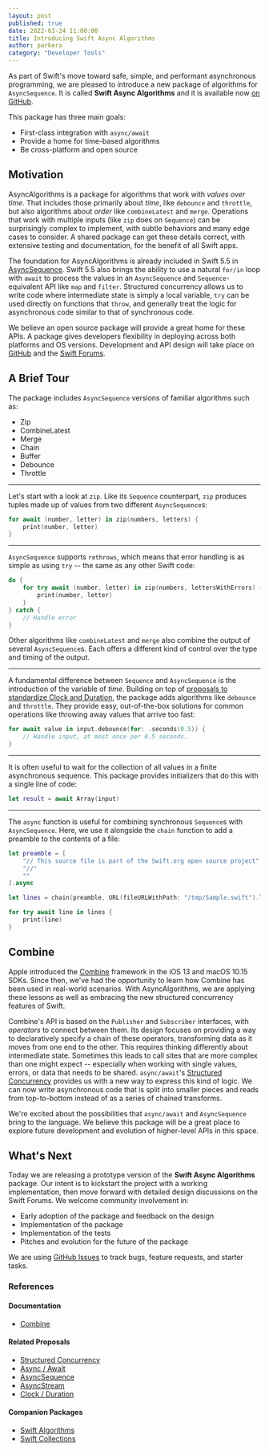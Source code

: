 ```yaml
---
layout: post
published: true
date: 2022-03-24 11:00:00
title: Introducing Swift Async Algorithms
author: parkera
category: "Developer Tools"
---
```


As part of Swift's move toward safe, simple, and performant asynchronous programming, we are pleased to introduce a new package of algorithms for `AsyncSequence`. It is called **Swift Async Algorithms** and it is available now [on GitHub](https://github.com/apple/swift-async-algorithms).

This package has three main goals:

- First-class integration with `async/await`
- Provide a home for time-based algorithms
- Be cross-platform and open source

## Motivation

AsyncAlgorithms is a package for algorithms that work with *values over time*. That includes those primarily about *time*, like `debounce` and `throttle`, but also algorithms about *order* like `combineLatest` and `merge`. Operations that work with multiple inputs (like `zip` does on `Sequence`) can be surprisingly complex to implement, with subtle behaviors and many edge cases to consider. A shared package can get these details correct, with extensive testing and documentation, for the benefit of all Swift apps.

The foundation for AsyncAlgorithms is already included in Swift 5.5 in [AsyncSequence](https://github.com/swiftlang/swift-evolution/blob/main/proposals/0298-asyncsequence.md). Swift 5.5 also brings the ability to use a natural `for/in` loop with `await` to process the values in an `AsyncSequence` and `Sequence`-equivalent API like `map` and `filter`. Structured concurrency allows us to write code where intermediate state is simply a local variable, `try` can be used directly on functions that `throw`, and generally treat the logic for asynchronous code similar to that of synchronous code.

We believe an open source package will provide a great home for these APIs. A package gives developers flexibility in deploying across both platforms and OS versions. Development and API design will take place on [GitHub](https://github.com/apple/swift-async-algorithms) and the [Swift Forums](https://forums.swift.org/c/related-projects/swift-async-algorithms/86).

## A Brief Tour

The package includes `AsyncSequence` versions of familiar algorithms such as:

* Zip
* CombineLatest
* Merge
* Chain
* Buffer
* Debounce
* Throttle

-----

Let's start with a look at `zip`. Like its `Sequence` counterpart, `zip` produces tuples made up of values from two different `AsyncSequence`s:

```swift
for await (number, letter) in zip(numbers, letters) {
    print(number, letter)
}
```

-----

`AsyncSequence` supports `rethrows`, which means that error handling is as simple as using `try` -- the same as any other Swift code:

```swift
do {
    for try await (number, letter) in zip(numbers, lettersWithErrors) {
        print(number, letter)
    }
} catch {
    // Handle error
}
```

Other algorithms like `combineLatest` and `merge` also combine the output of several `AsyncSequence`s. Each offers a different kind of control over the type and timing of the output.

-----

A fundamental difference between `Sequence` and `AsyncSequence` is the introduction of the variable of *time*. Building on top of [proposals to standardize Clock and Duration](https://github.com/swiftlang/swift-evolution/blob/main/proposals/0329-clock-instant-duration.md), the package adds algorithms like `debounce` and `throttle`. They provide easy, out-of-the-box solutions for common operations like throwing away values that arrive too fast:

```swift
for await value in input.debounce(for: .seconds(0.5)) {
    // Handle input, at most once per 0.5 seconds.
}
```

-----

It is often useful to wait for the collection of all values in a finite asynchronous sequence. This package provides initializers that do this with a single line of code:

```swift
let result = await Array(input)
```

-----

The `async` function is useful for combining synchronous `Sequence`s with `AsyncSequence`. Here, we use it alongside the `chain` function to add a preamble to the contents of a file:

```swift
let preamble = [
    "// This source file is part of the Swift.org open source project"
    "//"
    ""
].async

let lines = chain(preamble, URL(fileURLWithPath: "/tmp/Sample.swift").lines)

for try await line in lines {
    print(line)
}
```

## Combine

Apple introduced the [Combine](https://developer.apple.com/documentation/combine/) framework in the iOS 13 and macOS 10.15 SDKs. Since then, we've had the opportunity to learn how Combine has been used in real-world scenarios. With AsyncAlgorithms, we are applying these lessons as well as embracing the new structured concurrency features of Swift.

Combine's API is based on the `Publisher` and `Subscriber` interfaces, with *operators* to connect between them. Its design focuses on providing a way to declaratively specify a chain of these operators, transforming data as it moves from one end to the other. This requires thinking differently about intermediate state. Sometimes this leads to call sites that are more complex than one might expect -- especially when working with single values, errors, or data that needs to be shared. `async/await`'s [Structured Concurrency](https://github.com/swiftlang/swift-evolution/blob/main/proposals/0304-structured-concurrency.md) provides us with a new way to express this kind of logic. We can now write asynchronous code that is split into smaller pieces and reads from top-to-bottom instead of as a series of chained transforms.

We're excited about the possibilities that `async/await` and `AsyncSequence` bring to the language. We believe this package will be a great place to explore future development and evolution of higher-level APIs in this space.

## What's Next

Today we are releasing a prototype version of the **Swift Async Algorithms** package. Our intent is to kickstart the project with a working implementation, then move forward with detailed design discussions on the Swift Forums. We welcome community involvement in:

* Early adoption of the package and feedback on the design
* Implementation of the package
* Implementation of the tests
* Pitches and evolution for the future of the package

We are using [GitHub Issues](https://github.com/apple/swift-async-algorithms/issues) to track bugs, feature requests, and starter tasks.
### References

#### Documentation

* [Combine](https://developer.apple.com/documentation/combine/)

#### Related Proposals

* [Structured Concurrency](https://github.com/swiftlang/swift-evolution/blob/main/proposals/0304-structured-concurrency.md)
* [Async / Await](https://github.com/swiftlang/swift-evolution/blob/main/proposals/0296-async-await.md)
* [AsyncSequence](https://github.com/swiftlang/swift-evolution/blob/main/proposals/0298-asyncsequence.md)
* [AsyncStream](https://github.com/swiftlang/swift-evolution/blob/main/proposals/0314-async-stream.md)
* [Clock / Duration](https://github.com/swiftlang/swift-evolution/blob/main/proposals/0329-clock-instant-duration.md)

#### Companion Packages

* [Swift Algorithms](https://github.com/apple/swift-algorithms)
* [Swift Collections](https://github.com/apple/swift-collections)
